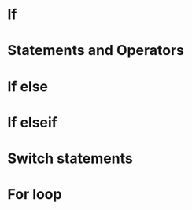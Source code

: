 # If #

<script src="//repl.it/embed/Lz5S/0.js"></script>


# Statements and Operators #

<script src="//repl.it/embed/Lz7N/1.js"></script>

# If else #

<script src="//repl.it/embed/Lz8m/2.js"></script>

# If elseif

<script src="//repl.it/embed/LzaD/0.js"></script>

# Switch statements #

<script src="//repl.it/embed/LzgK/0.js"></script>

# For loop #
